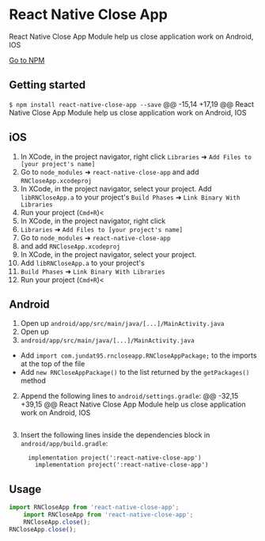 # React Native Close App
React Native Close App Module help us close application work on Android, IOS

[Go to NPM](https://www.npmjs.com/package/react-native-close-app)

## Getting started

`$ npm install react-native-close-app --save`
@@ -15,14 +17,19 @@ React Native Close App Module help us close application work on Android, IOS

## iOS

1. In XCode, in the project navigator, right click `Libraries` ➜ `Add Files to [your project's name]`
2. Go to `node_modules` ➜ `react-native-close-app` and add `RNCloseApp.xcodeproj`
3. In XCode, in the project navigator, select your project. Add `libRNCloseApp.a` to your project's `Build Phases` ➜ `Link Binary With Libraries`
4. Run your project (`Cmd+R`)<
1. In XCode, in the project navigator, right click
2. `Libraries` ➜ `Add Files to [your project's name]`
3. Go to `node_modules` ➜ `react-native-close-app` 
4. and add `RNCloseApp.xcodeproj`
5. In XCode, in the project navigator, select your project.
6. Add `libRNCloseApp.a` to your project's
7. `Build Phases` ➜ `Link Binary With Libraries`
8. Run your project (`Cmd+R`)<

## Android

1. Open up `android/app/src/main/java/[...]/MainActivity.java`
1. Open up
2. `android/app/src/main/java/[...]/MainActivity.java`
  - Add `import com.jundat95.rncloseapp.RNCloseAppPackage;` to the imports at the top of the file
  - Add `new RNCloseAppPackage()` to the list returned by the `getPackages()` method
2. Append the following lines to `android/settings.gradle`:
@@ -32,15 +39,15 @@ React Native Close App Module help us close application work on Android, IOS
  	```
3. Insert the following lines inside the dependencies block in `android/app/build.gradle`:
  	```
      implementation project(':react-native-close-app')
		implementation project(':react-native-close-app')
  	```


## Usage
```javascript
import RNCloseApp from 'react-native-close-app';
	import RNCloseApp from 'react-native-close-app';
	RNCloseApp.close();
RNCloseApp.close();
```
